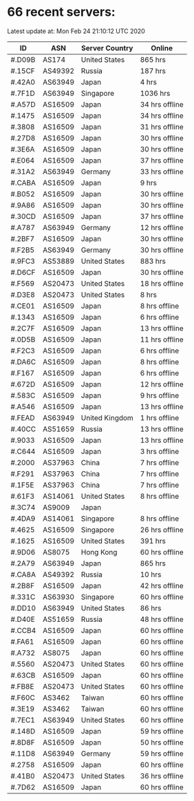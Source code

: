 # 66 recent servers:

Latest update at: Mon Feb 24 21:10:12 UTC 2020

| ID | ASN | Server Country | Online |
| -- | --- | -------------- | ------ |
| #.D09B | AS174 | United States | 865 hrs |
| #.15CF | AS49392 | Russia | 187 hrs |
| #.42A0 | AS63949 | Japan | 4 hrs |
| #.7F1D | AS63949 | Singapore | 1036 hrs |
| #.A57D | AS16509 | Japan | 34 hrs offline |
| #.1475 | AS16509 | Japan | 34 hrs offline |
| #.3808 | AS16509 | Japan | 31 hrs offline |
| #.27D8 | AS16509 | Japan | 30 hrs offline |
| #.3E6A | AS16509 | Japan | 30 hrs offline |
| #.E064 | AS16509 | Japan | 37 hrs offline |
| #.31A2 | AS63949 | Germany | 33 hrs offline |
| #.CABA | AS16509 | Japan | 9 hrs |
| #.B052 | AS16509 | Japan | 30 hrs offline |
| #.9A86 | AS16509 | Japan | 30 hrs offline |
| #.30CD | AS16509 | Japan | 37 hrs offline |
| #.A787 | AS63949 | Germany | 12 hrs offline |
| #.2BF7 | AS16509 | Japan | 30 hrs offline |
| #.F2B5 | AS63949 | Germany | 30 hrs offline |
| #.9FC3 | AS53889 | United States | 883 hrs |
| #.D6CF | AS16509 | Japan | 30 hrs offline |
| #.F569 | AS20473 | United States | 18 hrs offline |
| #.D3E8 | AS20473 | United States | 8 hrs |
| #.CE01 | AS16509 | Japan | 8 hrs offline |
| #.1343 | AS16509 | Japan | 6 hrs offline |
| #.2C7F | AS16509 | Japan | 13 hrs offline |
| #.0D5B | AS16509 | Japan | 11 hrs offline |
| #.F2C3 | AS16509 | Japan | 6 hrs offline |
| #.DA6C | AS16509 | Japan | 8 hrs offline |
| #.F167 | AS16509 | Japan | 6 hrs offline |
| #.672D | AS16509 | Japan | 12 hrs offline |
| #.583C | AS16509 | Japan | 9 hrs offline |
| #.A546 | AS16509 | Japan | 13 hrs offline |
| #.FEAD | AS63949 | United Kingdom | 1 hrs offline |
| #.40CC | AS51659 | Russia | 13 hrs offline |
| #.9033 | AS16509 | Japan | 13 hrs offline |
| #.C644 | AS16509 | Japan | 3 hrs offline |
| #.2000 | AS37963 | China | 7 hrs offline |
| #.F291 | AS37963 | China | 7 hrs offline |
| #.1F5E | AS37963 | China | 7 hrs offline |
| #.61F3 | AS14061 | United States | 8 hrs offline |
| #.3C74 | AS9009 | Japan | |
| #.4DA9 | AS14061 | Singapore | 8 hrs offline |
| #.4625 | AS16509 | Singapore | 26 hrs offline |
| #.1625 | AS16509 | United States | 391 hrs |
| #.9D06 | AS8075 | Hong Kong | 60 hrs offline |
| #.2A79 | AS63949 | Japan | 865 hrs |
| #.CA8A | AS49392 | Russia | 10 hrs |
| #.2B8F | AS16509 | Japan | 42 hrs offline |
| #.331C | AS63930 | Singapore | 60 hrs offline |
| #.DD10 | AS63949 | United States | 86 hrs |
| #.D40E | AS51659 | Russia | 48 hrs offline |
| #.CCB4 | AS16509 | Japan | 60 hrs offline |
| #.FA61 | AS16509 | Japan | 60 hrs offline |
| #.A732 | AS8075 | Japan | 60 hrs offline |
| #.5560 | AS20473 | United States | 60 hrs offline |
| #.63CB | AS16509 | Japan | 60 hrs offline |
| #.FB8E | AS20473 | United States | 60 hrs offline |
| #.F60C | AS3462 | Taiwan | 60 hrs offline |
| #.3E19 | AS3462 | Taiwan | 60 hrs offline |
| #.7EC1 | AS63949 | United States | 60 hrs offline |
| #.148D | AS16509 | Japan | 59 hrs offline |
| #.8D8F | AS16509 | Japan | 50 hrs offline |
| #.11D8 | AS63949 | Germany | 59 hrs offline |
| #.2758 | AS16509 | Japan | 60 hrs offline |
| #.41B0 | AS20473 | United States | 36 hrs offline |
| #.7D62 | AS16509 | Japan | 60 hrs offline |

